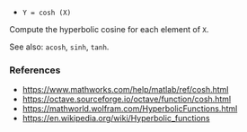 * `Y = cosh (X)`

Compute the hyperbolic cosine for each element of `X`.

See also: `acosh`, `sinh`, `tanh`.

### References

* https://www.mathworks.com/help/matlab/ref/cosh.html
* https://octave.sourceforge.io/octave/function/cosh.html
* https://mathworld.wolfram.com/HyperbolicFunctions.html
* https://en.wikipedia.org/wiki/Hyperbolic_functions
